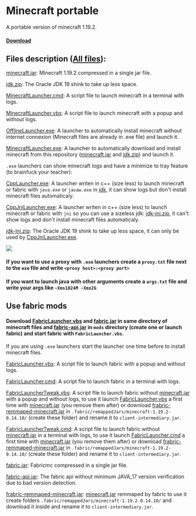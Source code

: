 # Minecraft portable

A portable version of minecraft 1.19.2.

#### [Download](https://github.com/chtibizoux/minecraft-portable/releases/download/v1.0.0/MinecraftLauncher.exe)

## Files description ([All files](https://github.com/chtibizoux/minecraft-portable/releases/tag/v1.0.0)):

[minecraft.jar](https://github.com/chtibizoux/minecraft-portable/releases/download/v1.0.0/minecraft.jar): Minecraft 1.19.2 compressed in a single jar file.

[jdk.zip](https://github.com/chtibizoux/minecraft-portable/releases/download/v1.0.0/jdk.zip): The Oracle JDK 19 shink to take up less space.

[MinecraftLauncher.cmd](https://github.com/chtibizoux/minecraft-portable/releases/download/v1.0.0/MinecraftLauncher.cmd): A script file to launch minecraft in a terminal with logs.

[MinecraftLauncher.vbs](https://github.com/chtibizoux/minecraft-portable/releases/download/v1.0.0/MinecraftLauncher.vbs): A script file to launch minecraft with a popup and without logs.

[OfflineLauncher.exe](https://github.com/chtibizoux/minecraft-portable/releases/download/v1.0.0/OfflineLauncher.exe): A launcher to automatically install minecraft without internet connexion (Minecraft files are already in .exe file) and launch it.

[MinecraftLauncher.exe](https://github.com/chtibizoux/minecraft-portable/releases/download/v1.0.0/MinecraftLauncher.exe): A launcher to automatically download and install minecraft from this repository ([minecraft.jar](https://github.com/chtibizoux/minecraft-portable/releases/download/v1.0.0/minecraft.jar) and [jdk.zip](https://github.com/chtibizoux/minecraft-portable/releases/download/v1.0.0/jdk.zip)) and launch it.

`.exe` launchers can show minecraft logs and have a minimize to tray feature (to brainfuck your teacher):

[CppLauncher.exe](https://github.com/chtibizoux/minecraft-portable/releases/download/v1.0.0/CppLauncher.exe): A launcher writen in c++ (size less) to launch minecraft or fabric with `java.exe` or `javaw.exe` in [jdk](https://github.com/chtibizoux/minecraft-portable/releases/download/v1.0.0/jdk.zip), it can show logs but don't install minecraft files automaticaly.

[CppJniLauncher.exe](https://github.com/chtibizoux/minecraft-portable/releases/download/v1.0.0/CppJniLauncher.exe): A launcher writen in c++ (size less) to launch minecraft or fabric with `jni` so you can use a sizeless jdk: [jdk-jni.zip](https://github.com/chtibizoux/minecraft-portable/releases/download/v1.0.0/jdk-jni.zip), it can't show logs and don't install minecraft files automaticaly.

[jdk-jni.zip](https://github.com/chtibizoux/minecraft-portable/releases/download/v1.0.0/jdk-jni.zip): The Oracle JDK 19 shink to take up less space, it can only be used by [CppJniLauncher.exe](https://github.com/chtibizoux/minecraft-portable/releases/download/v1.0.0/CppJniLauncher.exe). 

![](https://github.com/chtibizoux/minecraft-portable/raw/main/minimizeToTray.gif)

#### If you want to use a proxy with `.exe` launchers create a `proxy.txt` file next to the `exe` file and write `<proxy host>:<proxy port>`

#### If you want to launch java with other arguments create a `args.txt` file and write your args like `-Xms1024M -Xmx2G`

## Use fabric mods

#### Download [FabricLauncher.vbs](https://github.com/chtibizoux/minecraft-portable/releases/download/v1.0.0/FabricLauncher.vbs) and [fabric.jar](https://github.com/chtibizoux/minecraft-portable/releases/download/v1.0.0/fabric.jar) in same directory of minecraft files and [fabric-api.jar](https://github.com/chtibizoux/minecraft-portable/releases/download/v1.0.0/fabric-api.jar) in `mods` directory (create one or launch fabric) and start fabric with `FabricLauncher.vbs`.

If you are using `.exe` launchers start the launcher one time before to install minecraft files.

[FabricLauncher.vbs](https://github.com/chtibizoux/minecraft-portable/releases/download/v1.0.0/FabricLauncher.vbs): A script file to launch fabric with a popup and without logs.

[FabricLauncher.cmd](https://github.com/chtibizoux/minecraft-portable/releases/download/v1.0.0/FabricLauncher.cmd): A script file to launch fabric in a terminal with logs.

[FabricLauncherTweak.vbs](https://github.com/chtibizoux/minecraft-portable/releases/download/v1.0.0/FabricLauncherTweak.vbs): A script file to launch fabric without [minecraft.jar](https://github.com/chtibizoux/minecraft-portable/releases/download/v1.0.0/minecraft.jar) with a popup and without logs, to use it launch [FabricLauncher.vbs](https://github.com/chtibizoux/minecraft-portable/releases/download/v1.0.0/FabricLauncher.vbs) a first time with [minecraft.jar](https://github.com/chtibizoux/minecraft-portable/releases/download/v1.0.0/minecraft.jar) (you remove them after) or download [frabric-remmaped-minecraft.jar](https://github.com/chtibizoux/minecraft-portable/releases/download/v1.0.0/frabric-remmaped-minecraft.jar) in `.fabric/remappedJars/minecraft-1.19.2-0.14.10/` (create these folder) and rename it to `client-intermediary.jar`.

[FabricLauncherTweak.cmd](https://github.com/chtibizoux/minecraft-portable/releases/download/v1.0.0/FabricLauncherTweak.cmd): A script file to launch fabric without [minecraft.jar](https://github.com/chtibizoux/minecraft-portable/releases/download/v1.0.0/minecraft.jar) in a terminal with logs, to use it launch [FabricLauncher.cmd](https://github.com/chtibizoux/minecraft-portable/releases/download/v1.0.0/FabricLauncher.cmd) a first time with [minecraft.jar](https://github.com/chtibizoux/minecraft-portable/releases/download/v1.0.0/minecraft.jar) (you remove them after) or download [frabric-remmaped-minecraft.jar](https://github.com/chtibizoux/minecraft-portable/releases/download/v1.0.0/frabric-remmaped-minecraft.jar) in `.fabric/remappedJars/minecraft-1.19.2-0.14.10/` (create these folder) and rename it to `client-intermediary.jar`.

[fabric.jar](https://github.com/chtibizoux/minecraft-portable/releases/download/v1.0.0/fabric.jar): Fabricmc compressed in a single jar file.

[fabric-api.jar](https://github.com/chtibizoux/minecraft-portable/releases/download/v1.0.0/fabric-api.jar): The fabric api without minimum JAVA_17 version verification due to bad version detection.

[frabric-remmaped-minecraft.jar](https://github.com/chtibizoux/minecraft-portable/releases/download/v1.0.0/frabric-remmaped-minecraft.jar): [minecraft.jar](https://github.com/chtibizoux/minecraft-portable/releases/download/v1.0.0/minecraft.jar) remmaped by fabric to use it create folders `.fabric/remappedJars/minecraft-1.19.2-0.14.10/` and download it inside and rename it to `client-intermediary.jar`.
